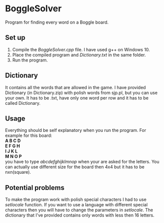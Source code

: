 # BoggleSolver
Program for finding every word on a Boggle board.
## Set up
1. Compile the *BoggleSolver.cpp* file. I have used g++ on Windows 10.
2. Place the compiled program and *Dictionary.txt* in the same folder.
3. Run the program.
## Dictionary
It contains all the words that are allowed in the game. I have provided Dictionary (in Dictionary.zip) with polish words from sjp.pl, but you can use your own. It has to be .txt,  have only one word per row and it has to be called Dictionary.
## Usage
Everything should be self explanatory when you run the program. For example for this board:  
**A B C D  
E F G H  
I J K L  
M N O P**  
you have to type *abcdefghijklmnop* when your are asked for the letters.
You can actually use different size for the board then 4x4 but it has to be nxn(square).
## Potential problems
To make the program work with polish special characters I had to use *setlocale* function. If you want to use a language with different special characters then you will have to change the parameters in *setlocale*.
The dictionary that I've provided contains only words with less then 16 letters. 
